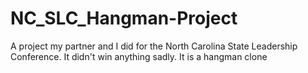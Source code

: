 # NC_SLC_Hangman-Project
A project my partner and I did for the North Carolina State Leadership Conference. It didn't win anything sadly. It is a hangman clone
